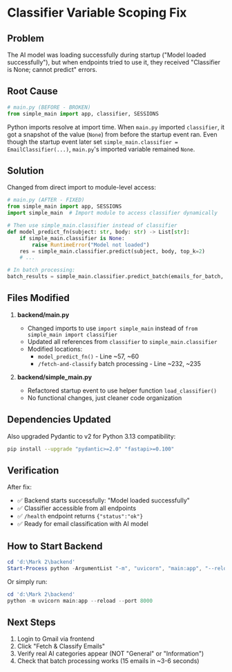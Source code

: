 # Classifier Variable Scoping Fix

## Problem
The AI model was loading successfully during startup ("Model loaded successfully"), but when endpoints tried to use it, they received "Classifier is None; cannot predict" errors.

## Root Cause
```python
# main.py (BEFORE - BROKEN)
from simple_main import app, classifier, SESSIONS
```

Python imports resolve at import time. When `main.py` imported `classifier`, it got a snapshot of the value (`None`) from before the startup event ran. Even though the startup event later set `simple_main.classifier = EmailClassifier(...)`, `main.py`'s imported variable remained `None`.

## Solution
Changed from direct import to module-level access:

```python
# main.py (AFTER - FIXED)
from simple_main import app, SESSIONS
import simple_main  # Import module to access classifier dynamically

# Then use simple_main.classifier instead of classifier
def model_predict_fn(subject: str, body: str) -> List[str]:
    if simple_main.classifier is None:
        raise RuntimeError("Model not loaded")
    res = simple_main.classifier.predict(subject, body, top_k=2)
    # ...

# In batch processing:
batch_results = simple_main.classifier.predict_batch(emails_for_batch, top_k=2)
```

## Files Modified
1. **backend/main.py**
   - Changed imports to use `import simple_main` instead of `from simple_main import classifier`
   - Updated all references from `classifier` to `simple_main.classifier`
   - Modified locations:
     - `model_predict_fn()` - Line ~57, ~60
     - `/fetch-and-classify` batch processing - Line ~232, ~235

2. **backend/simple_main.py**
   - Refactored startup event to use helper function `load_classifier()`
   - No functional changes, just cleaner code organization

## Dependencies Updated
Also upgraded Pydantic to v2 for Python 3.13 compatibility:
```bash
pip install --upgrade "pydantic>=2.0" "fastapi>=0.100"
```

## Verification
After fix:
- ✅ Backend starts successfully: "Model loaded successfully"
- ✅ Classifier accessible from all endpoints
- ✅ `/health` endpoint returns `{"status":"ok"}`
- ✅ Ready for email classification with AI model

## How to Start Backend
```powershell
cd 'd:\Mark 2\backend'
Start-Process python -ArgumentList "-m", "uvicorn", "main:app", "--reload", "--port", "8000" -WindowStyle Hidden
```

Or simply run:
```powershell
cd 'd:\Mark 2\backend'
python -m uvicorn main:app --reload --port 8000
```

## Next Steps
1. Login to Gmail via frontend
2. Click "Fetch & Classify Emails"
3. Verify real AI categories appear (NOT "General" or "Information")
4. Check that batch processing works (15 emails in ~3-6 seconds)
